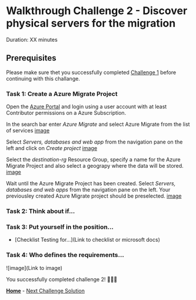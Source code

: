 # Walkthrough Challenge 2 - Discover physical servers for the migration

Duration: XX minutes

## Prerequisites

Please make sure thet you successfully completed [Challenge 1](../challenge-1/solution.md) before continuing with this challange.

### **Task 1: Create a Azure Migrate Project**

Open the [Azure Portal](https://portal.azure.com) and login using a user account with at least Contributor permissions on a Azure Subscription.

In the search bar enter *Azure Migrate* and select Azure Migrate from the list of services
[image](./img/AzMig1.png)

Select *Servers, databases and web app* from the navigation pane on the left and click on *Create project*
[image](./img/AzMig2.png)

Select the *destination-rg* Resource Group, specify a name for the Azure Migrate Project and also select a geograpy where the data will be stored.
[image](./img/AzMig3.png)

Wait until the Azure Migrate Project has been created. Select *Servers, databases and web apps* from the navigation pane on the left.
Your previousley created Azure Migrate project should be preselected.
[image](./img/AzMig4.png)


### **Task 2: Think about if...**


### **Task 3: Put yourself in the position...**

* [Checklist Testing for...](Link to checklist or microsoft docs)

### Task 4: Who defines the requirements...


![image](Link to image)


You successfully completed challenge 2! 🚀🚀🚀

 **[Home](../../Readme.md)** - [Next Challenge Solution](../challenge-3/solution.md)
